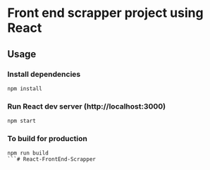 # Front end scrapper project using React

## Usage

### Install dependencies

```
npm install
```

### Run React dev server (http://localhost:3000)

```
npm start
```

### To build for production

```
npm run build
```# React-FrontEnd-Scrapper
